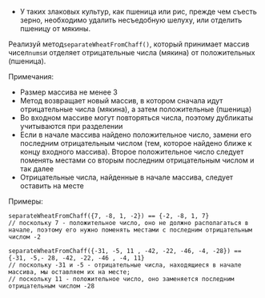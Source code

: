 - У таких злаковых культур, как пшеница или рис, прежде чем съесть зерно, необходимо удалить
  несъедобную шелуху, или отделить пшеницу от мякины.

Реализуй метод`separateWheatFromChaff()`, который принимает массив чисел`nums`и отделяет
отрицательные числа (мякина) от положительных (пшеница).

Примечания:

- Размер массива не менее 3
- Метод возвращает новый массив, в котором сначала идут отрицательные числа (мякина), а затем
  положительные (пшеница)
- Во входном массиве могут повторяться числа, поэтому дубликаты учитываются при разделении
- Если в начале массива найдено положительное число, замени его последним отрицательным
  числом (тем, которое найдено ближе к концу входного массива). Второе положительное число
  следует поменять местами со вторым последним отрицательным числом и так далее
- Отрицательные числа, найденные в начале массива, следует оставить на месте

Примеры:

```
separateWheatFromChaff({7, -8, 1, -2}) == {-2, -8, 1, 7}
// поскольку 7 - положительное число, оно не должно располагаться в начале, поэтому его нужно поменять местами с последним отрицательным числом -2
      
separateWheatFromChaff({-31, -5, 11 , -42, -22, -46, -4, -28}) == {-31, -5,- 28, -42, -22, -46 , -4, 11}
// поскольку -31 и -5 - отрицательные числа, находящиеся в начале массива, мы оставляем их на месте;
// поскольку 11 - положительное число, оно заменяется последним отрицательным числом -28
```
